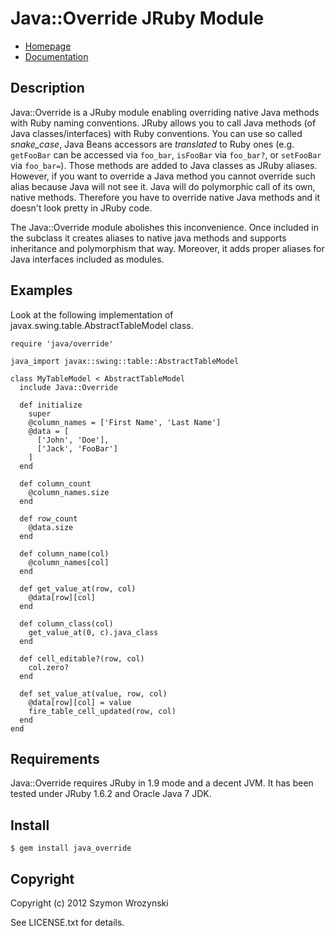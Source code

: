 Java::Override JRuby Module
===========================

* [Homepage](https://rubygems.org/gems/java_override)
* [Documentation](https://github.com/szw/java_override/blob/master/README.md)

Description
-----------

Java::Override is a JRuby module enabling overriding native Java methods with
Ruby naming conventions. JRuby allows you to call Java methods (of Java classes/interfaces)
with Ruby conventions. You can use so called *snake_case*, Java Beans accessors are
*translated* to Ruby ones (e.g. <code>getFooBar</code> can be accessed via <code>foo\_bar</code>,
<code>isFooBar</code> via <code>foo\_bar?</code>, or <code>setFooBar</code> via <code>foo\_bar=</code>).
Those methods are added to Java classes as JRuby aliases. However, if you want to override
a Java method you cannot override such alias because Java will not see it. Java will do polymorphic
call of its own, native methods. Therefore you have to override native Java methods and it
doesn't look pretty in JRuby code.

The Java::Override module abolishes this inconvenience. Once included in the subclass it
creates aliases to native java methods and supports inheritance and polymorphism that way.
Moreover, it adds proper aliases for Java interfaces included as modules.

Examples
--------

Look at the following implementation of javax.swing.table.AbstractTableModel class.

    require 'java/override'

    java_import javax::swing::table::AbstractTableModel

    class MyTableModel < AbstractTableModel
      include Java::Override

      def initialize
        super
        @column_names = ['First Name', 'Last Name']
        @data = [
          ['John', 'Doe'],
          ['Jack', 'FooBar']
        ]
      end

      def column_count
        @column_names.size
      end

      def row_count
        @data.size
      end

      def column_name(col)
        @column_names[col]
      end

      def get_value_at(row, col)
        @data[row][col]
      end

      def column_class(col)
        get_value_at(0, c).java_class
      end

      def cell_editable?(row, col)
        col.zero?
      end

      def set_value_at(value, row, col)
        @data[row][col] = value
        fire_table_cell_updated(row, col)
      end
    end

Requirements
------------

Java::Override requires JRuby in 1.9 mode and a decent JVM. It has been tested
under JRuby 1.6.2 and Oracle Java 7 JDK.

Install
-------

    $ gem install java_override

Copyright
---------

Copyright (c) 2012 Szymon Wrozynski

See LICENSE.txt for details.
